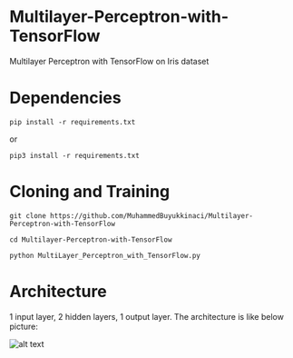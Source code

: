 # Multilayer-Perceptron-with-TensorFlow

Multilayer Perceptron with TensorFlow on Iris dataset

<i class="fa fa-medium"></i>

# Dependencies

```pip install -r requirements.txt```

or

```pip3 install -r requirements.txt```

# Cloning and Training
```git clone https://github.com/MuhammedBuyukkinaci/Multilayer-Perceptron-with-TensorFlow```

```cd Multilayer-Perceptron-with-TensorFlow```

```python MultiLayer_Perceptron_with_TensorFlow.py```

# Architecture

1 input layer, 2 hidden layers, 1 output layer. The architecture is like below picture:

![alt text](https://github.com/MuhammedBuyukkinaci/Multilayer-Perceptron-with-TensorFlow/blob/master/arc.jpg)
